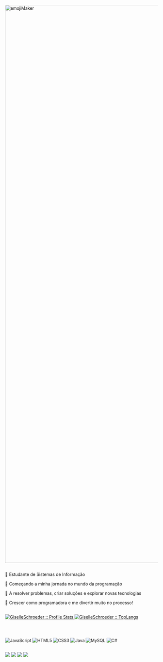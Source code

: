 <img width="1834" alt="emojiMaker" src="https://media.discordapp.net/attachments/1280548618536751245/1280570392012128337/README.png?ex=66d88f9d&is=66d73e1d&hm=bfa44a12c611f5de98271d7dffe3fab7ed4ca0ff40a223b1e501d67ad7e2c789&=&format=webp&quality=lossless&width=1158&height=592">

##

### 
💜 Estudante de Sistemas de Informação
<p>
💜 Começando a minha jornada no mundo da programação
<p>
💜 A resolver problemas, criar soluções e explorar novas tecnologias
<p>
💜 Crescer como programadora e me divertir muito no processo!
<p>

##

<p>
  <a href="https://github.com/SchroederGiselle">
    <img heigth="180em" src="https://github-readme-stats.vercel.app/api?username=SchroederGiselle&show_icons=true&theme=synthwave" alt="GiselleSchroeder :: Profile Stats" />
    <img heigth="180em" src="https://github-readme-stats.vercel.app/api/top-langs/?username=SchroederGiselle&langs_count=16&theme=synthwave&layout=compact" alt="GiselleSchroeder :: TopLangs" />
 </a>
</p>

##

<div style="display: inline_block"><br>

![JavaScript](https://img.shields.io/badge/JavaScript-F7DF1E?style=for-the-badge&logo=javascript&logoColor=black)
![HTML5](https://img.shields.io/badge/HTML5-E34F26?style=for-the-badge&logo=html5&logoColor=white)
![CSS3](https://img.shields.io/badge/CSS3-1572B6?style=for-the-badge&logo=css3&logoColor=white)
![Java](https://img.shields.io/badge/java-%23ED8B00.svg?style=for-the-badge&logo=openjdk&logoColor=white)
![MySQL](https://img.shields.io/badge/MySQL-00000F?style=for-the-badge&logo=mysql&logoColor=white)
![C#](https://img.shields.io/badge/C%23-239120?style=for-the-badge&logo=c-sharp&logoColor=white)

</div>
  
  ##
 
<div> 
  <a href="https://instagram.com/g.schrooeder" target="_blank"><img src="https://img.shields.io/badge/-Instagram-%23E4405F?style=for-the-badge&logo=instagram&logoColor=white" target="_blank"></a>
 <a href="https://discord.gg/1280548117443252349" target="_blank"><img src="https://img.shields.io/badge/Discord-7289DA?style=for-the-badge&logo=discord&logoColor=white" target="_blank"></a> 
  <a href = "mailto:contatogiselleschroeder05@gmail.com"><img src="https://img.shields.io/badge/-Gmail-%23333?style=for-the-badge&logo=gmail&logoColor=white" target="_blank"></a>
  <a href="https://www.linkedin.com/in/giselle-marry-schroeder-32745b206" target="_blank"><img src="https://img.shields.io/badge/-LinkedIn-%230077B5?style=for-the-badge&logo=linkedin&logoColor=white" target="_blank"></a> 
  
</div>
